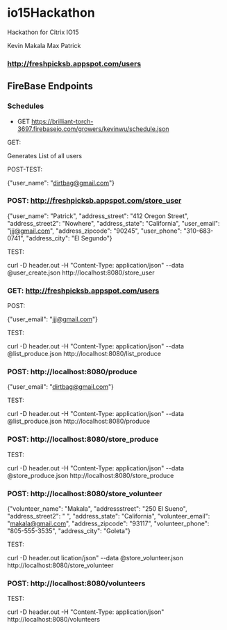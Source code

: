 # io15Hackathon
Hackathon for Citrix IO15

Kevin
Makala
Max
Patrick
### http://freshpicksb.appspot.com/users



## FireBase Endpoints
### Schedules
* GET https://brilliant-torch-3697.firebaseio.com/growers/kevinwu/schedule.json


GET:

Generates List of all users

POST-TEST:

{"user_name": "dirtbag@gmail.com"}

### POST: http://freshpicksb.appspot.com/store_user


{"user_name": "Patrick", "address_street": "412 Oregon Street", "address_street2": "Nowhere", "address_state": "California", "user_email": "jjj@gmail.com", "address_zipcode": "90245", "user_phone": "310-683-0741", "address_city": "El Segundo"}

TEST:

curl -D header.out -H "Content-Type: application/json" --data @user_create.json http://localhost:8080/store_user




### GET: http://freshpicksb.appspot.com/users



POST:

{"user_email": "jjj@gmail.com"}

TEST:

curl -D header.out -H "Content-Type: application/json" --data @list_produce.json http://localhost:8080/list_produce


### POST: http://localhost:8080/produce

{"user_email": "dirtbag@gmail.com"}

TEST:

curl -D header.out -H "Content-Type: application/json" --data @list_produce.json http://localhost:8080/produce

### POST: http://localhost:8080/store_produce

TEST:

curl -D header.out -H "Content-Type: application/json" --data @store_produce.json http://localhost:8080/store_produce


### POST: http://localhost:8080/store_volunteer

{"volunteer_name": "Makala", "addressstreet": "250 El Sueno", "address_street2": " ", "address_state": "California", "volunteer_email": "makala@gmail.com", "address_zipcode": "93117", "volunteer_phone": "805-555-3535", "address_city": "Goleta"}

TEST:

curl -D header.out lication/json" --data @store_volunteer.json http://localhost:8080/store_volunteer


### POST: http://localhost:8080/volunteers

TEST:

curl -D header.out -H "Content-Type: application/json" http://localhost:8080/volunteers

